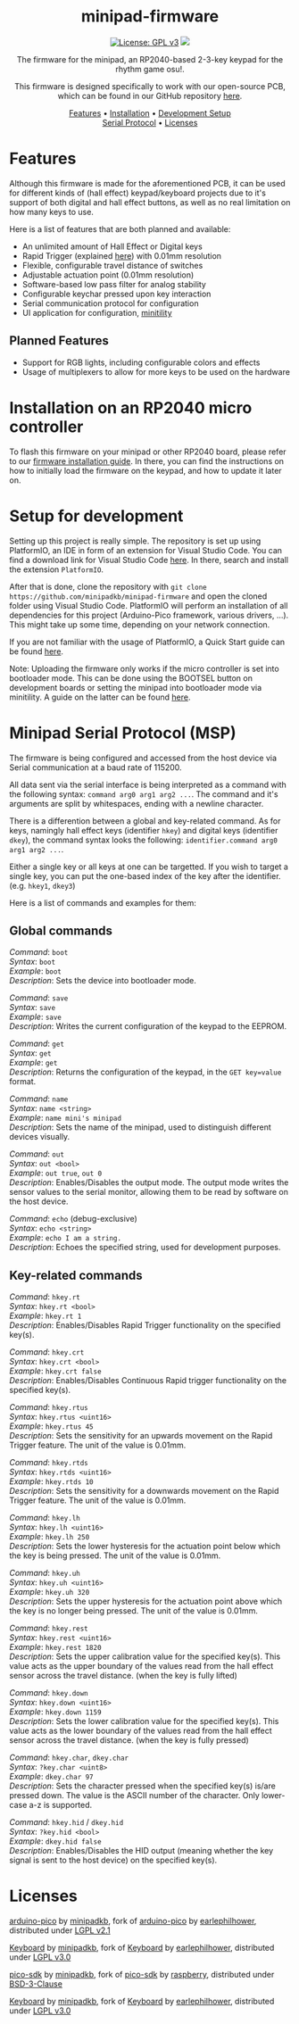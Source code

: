 <div align="center">

# minipad-firmware

[![License: GPL v3](https://img.shields.io/badge/License-GPLv3-blue.svg)](https://www.gnu.org/licenses/gpl-3.0)
<a href="https://discord.gg/minipad"><img src="https://discordapp.com/api/guilds/1056311828344483840/widget.png"></a>

The firmware for the minipad, an RP2040-based 2-3-key keypad for the rhythm game osu!.

This firmware is designed specifically to work with our open-source PCB, which can be found in our GitHub repository [here](https://github.com/minipadkb/minipad).

[Features](#features) • [Installation](#installation-on-an-rp2040-micro-controller) • [Development Setup](#setup-for-development)</br>
[Serial Protocol](#minipad-serial-protocol-msp) • [Licenses](#licenses)
</div>

# Features

Although this firmware is made for the aforementioned PCB, it can be used for different kinds of (hall effect) keypad/keyboard projects due to it's support of both digital and hall effect buttons, as well as no real limitation on how many keys to use.

Here is a list of features that are both planned and available:
- An unlimited amount of Hall Effect or Digital keys
- Rapid Trigger (explained [here](https://github.com/minipadKB/minipad-firmware/blob/master/src/handlers/keypad_handler.cpp#L13)) with 0.01mm resolution
- Flexible, configurable travel distance of switches
- Adjustable actuation point (0.01mm resolution)
- Software-based low pass filter for analog stability
- Configurable keychar pressed upon key interaction
- Serial communication protocol for configuration
- UI application for configuration, [minitility](https://github.com/minipadkb/minitility)

Planned Features
-
- Support for RGB lights, including configurable colors and effects
- Usage of multiplexers to allow for more keys to be used on the hardware

# Installation on an RP2040 micro controller

To flash this firmware on your minipad or other RP2040 board, please refer to our [firmware installation guide](https://minipad.minii.moe/docs/minipad/install-firmware). In there, you can find the instructions on how to initially load the firmware on the keypad, and how to update it later on.

# Setup for development

Setting up this project is really simple. The repository is set up using PlatformIO, an IDE in form of an extension for Visual Studio Code.
You can find a download link for Visual Studio Code [here](https://code.visualstudio.com/). In there, search and install the extension `PlatformIO`.

After that is done, clone the repository with `git clone https://github.com/minipadkb/minipad-firmware` and open the cloned folder using Visual Studio Code. PlatformIO will perform an installation of all dependencies for this project (Arduino-Pico framework, various drivers, ...). This might take up some time, depending on your network connection.

If you are not familiar with the usage of PlatformIO, a Quick Start guide can be found [here](https://docs.platformio.org/en/stable/integration/ide/vscode.html).

Note: Uploading the firmware only works if the micro controller is set into bootloader mode. This can be done using the BOOTSEL button on development boards or setting the minipad into bootloader mode via minitility. A guide on the latter can be found [here](https://minipad.minii.moe/docs/minitility/get-started).

# Minipad Serial Protocol (MSP)

The firmware is being configured and accessed from the host device via Serial communication at a baud rate of 115200.

All data sent via the serial interface is being interpreted as a command with the following syntax:
`command arg0 arg1 arg2 ...`. The command and it's arguments are split by whitespaces, ending with a newline character.

There is a differention between a global and key-related command. As for keys, namingly hall effect keys (identifier `hkey`) and digital keys (identifier `dkey`), the command syntax looks the following: `identifier.command arg0 arg1 arg2 ...`.

Either a single key or all keys at one can be targetted. If you wish to target a single key, you can put the one-based index of the key after the identifier. (e.g. `hkey1`, `dkey3`)

Here is a list of commands and examples for them:

**Global commands**
-
*Command*: `boot`</br>
*Syntax*: `boot`</br>
*Example*: `boot`</br>
*Description*: Sets the device into bootloader mode.

*Command*: `save`</br>
*Syntax*: `save`</br>
*Example*: `save`</br>
*Description*: Writes the current configuration of the keypad to the EEPROM.

*Command*: `get`</br>
*Syntax*: `get`</br>
*Example*: `get`</br>
*Description*: Returns the configuration of the keypad, in the `GET key=value` format.

*Command*: `name`</br>
*Syntax*: `name <string>`</br>
*Example*: `name mini's minipad`</br>
*Description*: Sets the name of the minipad, used to distinguish different devices visually.

*Command*: `out`</br>
*Syntax*: `out <bool>`</br>
*Example*: `out true`, `out 0`</br>
*Description*: Enables/Disables the output mode. The output mode writes the sensor values to the serial monitor, allowing them to be read by software on the host device.

*Command*: `echo` (debug-exclusive)</br>
*Syntax*: `echo <string>`</br>
*Example*: `echo I am a string.`</br>
*Description*: Echoes the specified string, used for development purposes.

**Key-related commands**
-
*Command*: `hkey.rt`</br>
*Syntax*: `hkey.rt <bool>`</br>
*Example*: `hkey.rt 1`</br>
*Description*: Enables/Disables Rapid Trigger functionality on the specified key(s).

*Command*: `hkey.crt`</br>
*Syntax*: `hkey.crt <bool>`</br>
*Example*: `hkey.crt false`</br>
*Description*: Enables/Disables Continuous Rapid trigger functionality on the specified key(s).

*Command*: `hkey.rtus`</br>
*Syntax*: `hkey.rtus <uint16>`</br>
*Example*: `hkey.rtus 45`</br>
*Description*: Sets the sensitivity for an upwards movement on the Rapid Trigger feature. The unit of the value is 0.01mm.

*Command*: `hkey.rtds`</br>
*Syntax*: `hkey.rtds <uint16>`</br>
*Example*: `hkey.rtds 10`</br>
*Description*: Sets the sensitivity for a downwards movement on the Rapid Trigger feature. The unit of the value is 0.01mm.

*Command*: `hkey.lh`</br>
*Syntax*: `hkey.lh <uint16>`</br>
*Example*: `hkey.lh 250`</br>
*Description*: Sets the lower hysteresis for the actuation point below which the key is being pressed. The unit of the value is 0.01mm.

*Command*: `hkey.uh`</br>
*Syntax*: `hkey.uh <uint16>`</br>
*Example*: `hkey.uh 320`</br>
*Description*: Sets the upper hysteresis for the actuation point above which the key is no longer being pressed. The unit of the value is 0.01mm.

*Command*: `hkey.rest`</br>
*Syntax*: `hkey.rest <uint16>`</br>
*Example*: `hkey.rest 1820`</br>
*Description*: Sets the upper calibration value for the specified key(s). This value acts as the upper boundary of the values read from the hall effect sensor across the travel distance. (when the key is fully lifted)

*Command*: `hkey.down`</br>
*Syntax*: `hkey.down <uint16>`</br>
*Example*: `hkey.down 1159`</br>
*Description*: Sets the lower calibration value for the specified key(s). This value acts as the lower boundary of the values read from the hall effect sensor across the travel distance. (when the key is fully pressed)

*Command*: `hkey.char`, `dkey.char`</br>
*Syntax*: `?key.char <uint8>`</br>
*Example*: `dkey.char 97`</br>
*Description*: Sets the character pressed when the specified key(s) is/are pressed down. The value is the ASCII number of the character. Only lower-case a-z is supported.

*Command*: `hkey.hid` / `dkey.hid`</br>
*Syntax*: `?key.hid <bool>`</br>
*Example*: `dkey.hid false`</br>
*Description*: Enables/Disables the HID output (meaning whether the key signal is sent to the host device) on the specified key(s).

# Licenses

[arduino-pico](https://github.com/minipadkb/arduino-pico) by [minipadkb](https://github.com/minipadkb), fork of [arduino-pico](https://github.com/earlephilhower/arduino-pico) by [earlephilhower](https://github.com/earlephilhower), distributed under [LGPL v2.1](https://github.com/earlephilhower/arduino-pico/blob/master/LICENSE)

[Keyboard](https://github.com/minipadKB/minipad-firmware) by [minipadkb](https://github.com/minipadKB), fork of [Keyboard](https://github.com/earlephilhower/Keyboard) by [earlephilhower](https://github.com/earlephilhower), distributed under [LGPL v3.0](https://github.com/minipadkb/Keyboard/blob/master/LICENSE)

[pico-sdk](https://github.com/minipadKB/pico-sdk) by [minipadkb](https://github.com/minipadKB), fork of [pico-sdk](https://github.com/raspberry/pico-sdk) by [raspberry](https://github.com/raspberry), distributed under [BSD-3-Clause](https://github.com/minipadkb/pico-sdk/blob/master/LICENSE)

[Keyboard](https://github.com/minipadKB/minipad-firmware) by [minipadkb](https://github.com/minipadKB), fork of [Keyboard](https://github.com/earlephilhower/Keyboard) by [earlephilhower](https://github.com/earlephilhower), distributed under [LGPL v3.0](https://github.com/minipadkb/Keyboard/blob/master/LICENSE)
